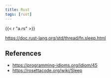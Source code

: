 ```yaml
---
title: Rust
tags: [rust]
---
```


{{< r "a.rs" >}}

<https://doc.rust-lang.org/std/thread/fn.sleep.html>

## References

- <https://programming-idioms.org/idiom/45>
- <https://rosettacode.org/wiki/Sleep>
